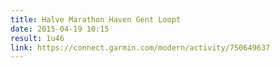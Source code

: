 ```yaml
---
title: Halve Marathon Haven Gent Loopt
date: 2015-04-19 10:15
result: 1u46
link: https://connect.garmin.com/modern/activity/750649637
---
```

